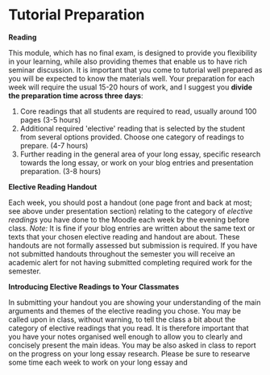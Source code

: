# Tutorial Preparation

**Reading**

This module, which has no final exam, is designed to provide you flexibility in your learning, while also providing themes that enable us to have rich seminar discussion. It is important that you come to tutorial well prepared as you will be expected to know the materials well. Your preparation for each week will require the usual 15-20 hours of work, and I suggest you **divide the preparation time across three days**:

1) Core readings that all students are required to read, usually around 100 pages (3-5 hours)
2) Additional required 'elective' reading that is selected by the student from several options provided. Choose one category of readings to prepare. (4-7 hours)
3) Further reading in the general area of your long essay, specific research towards the long essay, or work on your blog entries and presentation preparation. (3-8 hours)

**Elective Reading Handout**

Each week, you should post a handout (one page front and back at most; see above under presentation section) relating to the category of *elective readings* you have done to the Moodle each week by the evening before class. *Note:* It is fine if your blog entries are written about the same text or texts that your chosen elective reading and handout are about. These handouts are not formally assessed but submission is required. If you have not submitted handouts throughout the semester you will receive an academic alert for not having submitted completing required work for the semester.

**Introducing Elective Readings to Your Classmates**

In submitting your handout you are showing your understanding of the main arguments and themes of the elective reading you chose. You may be called upon in class, without warning, to tell the class a bit about the category of elective readings that you read. It is therefore important that you have your notes organised well enough to allow you to clearly and concisely present the main ideas. You may be also asked in class to report on the progress on your long essay research. Please be sure to researve some time each week to work on your long essay and 
